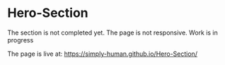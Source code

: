 # Hero-Section
The section is not completed yet.
The page is not responsive.
Work is in progress

The page is live at: https://simply-human.github.io/Hero-Section/
